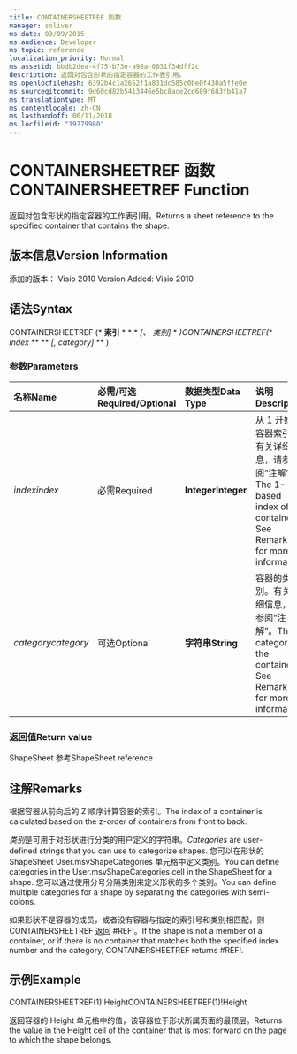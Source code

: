 ```yaml
---
title: CONTAINERSHEETREF 函数
manager: soliver
ms.date: 03/09/2015
ms.audience: Developer
ms.topic: reference
localization_priority: Normal
ms.assetid: bbdb2dea-4f75-b73e-a98a-0031f34dff2c
description: 返回对包含形状的指定容器的工作表引用。
ms.openlocfilehash: 6392b4c1a2652f1a831dc585c0be0f430a5ffe0e
ms.sourcegitcommit: 9d60cd82b5413446e5bc8ace2cd689f683fb41a7
ms.translationtype: MT
ms.contentlocale: zh-CN
ms.lasthandoff: 06/11/2018
ms.locfileid: "19779980"
---
```

# <a name="containersheetref-function"></a><span data-ttu-id="2a7d7-103">CONTAINERSHEETREF 函数</span><span class="sxs-lookup"><span data-stu-id="2a7d7-103">CONTAINERSHEETREF Function</span></span>

<span data-ttu-id="2a7d7-104">返回对包含形状的指定容器的工作表引用。</span><span class="sxs-lookup"><span data-stu-id="2a7d7-104">Returns a sheet reference to the specified container that contains the shape.</span></span>
  
## <a name="version-information"></a><span data-ttu-id="2a7d7-105">版本信息</span><span class="sxs-lookup"><span data-stu-id="2a7d7-105">Version Information</span></span>

<span data-ttu-id="2a7d7-106">添加的版本： Visio 2010
</span><span class="sxs-lookup"><span data-stu-id="2a7d7-106">Version Added: Visio 2010</span></span> 
  
## <a name="syntax"></a><span data-ttu-id="2a7d7-107">语法</span><span class="sxs-lookup"><span data-stu-id="2a7d7-107">Syntax</span></span>

<span data-ttu-id="2a7d7-108">CONTAINERSHEETREF (* **索引** * * * *[、 类别]* * *)</span><span class="sxs-lookup"><span data-stu-id="2a7d7-108">CONTAINERSHEETREF(** *index* ** ** *[, category]* ** )</span></span> 
  
### <a name="parameters"></a><span data-ttu-id="2a7d7-109">参数</span><span class="sxs-lookup"><span data-stu-id="2a7d7-109">Parameters</span></span>

|<span data-ttu-id="2a7d7-110">**名称**</span><span class="sxs-lookup"><span data-stu-id="2a7d7-110">**Name**</span></span>|<span data-ttu-id="2a7d7-111">**必需/可选**</span><span class="sxs-lookup"><span data-stu-id="2a7d7-111">**Required/Optional**</span></span>|<span data-ttu-id="2a7d7-112">**数据类型**</span><span class="sxs-lookup"><span data-stu-id="2a7d7-112">**Data Type**</span></span>|<span data-ttu-id="2a7d7-113">**说明**</span><span class="sxs-lookup"><span data-stu-id="2a7d7-113">**Description**</span></span>|
|:-----|:-----|:-----|:-----|
| <span data-ttu-id="2a7d7-114">_index_</span><span class="sxs-lookup"><span data-stu-id="2a7d7-114">_index_</span></span> <br/> |<span data-ttu-id="2a7d7-115">必需</span><span class="sxs-lookup"><span data-stu-id="2a7d7-115">Required</span></span>  <br/> |<span data-ttu-id="2a7d7-116">**Integer**</span><span class="sxs-lookup"><span data-stu-id="2a7d7-116">**Integer**</span></span> <br/> |<span data-ttu-id="2a7d7-p101">从 1 开始的容器索引。有关详细信息，请参阅“注解”。</span><span class="sxs-lookup"><span data-stu-id="2a7d7-p101">The 1-based index of the container. See Remarks for more information.</span></span>  <br/> |
| <span data-ttu-id="2a7d7-119">_category_</span><span class="sxs-lookup"><span data-stu-id="2a7d7-119">_category_</span></span> <br/> |<span data-ttu-id="2a7d7-120">可选</span><span class="sxs-lookup"><span data-stu-id="2a7d7-120">Optional</span></span>  <br/> |<span data-ttu-id="2a7d7-121">**字符串**</span><span class="sxs-lookup"><span data-stu-id="2a7d7-121">**String**</span></span> <br/> |<span data-ttu-id="2a7d7-p102">容器的类别。有关详细信息，请参阅“注解”。</span><span class="sxs-lookup"><span data-stu-id="2a7d7-p102">The category of the container. See Remarks for more information.</span></span>  <br/> |
   
### <a name="return-value"></a><span data-ttu-id="2a7d7-124">返回值</span><span class="sxs-lookup"><span data-stu-id="2a7d7-124">Return value</span></span>

<span data-ttu-id="2a7d7-125">ShapeSheet 参考</span><span class="sxs-lookup"><span data-stu-id="2a7d7-125">ShapeSheet reference</span></span>
  
## <a name="remarks"></a><span data-ttu-id="2a7d7-126">注解</span><span class="sxs-lookup"><span data-stu-id="2a7d7-126">Remarks</span></span>

<span data-ttu-id="2a7d7-127">根据容器从前向后的 Z 顺序计算容器的索引。</span><span class="sxs-lookup"><span data-stu-id="2a7d7-127">The index of a container is calculated based on the z-order of containers from front to back.</span></span>
  
 <span data-ttu-id="2a7d7-128">*类别*是可用于对形状进行分类的用户定义的字符串。</span><span class="sxs-lookup"><span data-stu-id="2a7d7-128">*Categories*  are user-defined strings that you can use to categorize shapes.</span></span> <span data-ttu-id="2a7d7-129">您可以在形状的 ShapeSheet User.msvShapeCategories 单元格中定义类别。</span><span class="sxs-lookup"><span data-stu-id="2a7d7-129">You can define categories in the User.msvShapeCategories cell in the ShapeSheet for a shape.</span></span> <span data-ttu-id="2a7d7-130">您可以通过使用分号分隔类别来定义形状的多个类别。</span><span class="sxs-lookup"><span data-stu-id="2a7d7-130">You can define multiple categories for a shape by separating the categories with semi-colons.</span></span> 
  
<span data-ttu-id="2a7d7-131">如果形状不是容器的成员，或者没有容器与指定的索引号和类别相匹配，则 CONTAINERSHEETREF 返回 #REF!。</span><span class="sxs-lookup"><span data-stu-id="2a7d7-131">If the shape is not a member of a container, or if there is no container that matches both the specified index number and the category, CONTAINERSHEETREF returns #REF!.</span></span>
  
## <a name="example"></a><span data-ttu-id="2a7d7-132">示例</span><span class="sxs-lookup"><span data-stu-id="2a7d7-132">Example</span></span>

<span data-ttu-id="2a7d7-133">CONTAINERSHEETREF(1)!Height</span><span class="sxs-lookup"><span data-stu-id="2a7d7-133">CONTAINERSHEETREF(1)!Height</span></span> 
  
<span data-ttu-id="2a7d7-134">返回容器的 Height 单元格中的值，该容器位于形状所属页面的最顶层。</span><span class="sxs-lookup"><span data-stu-id="2a7d7-134">Returns the value in the Height cell of the container that is most forward on the page to which the shape belongs.</span></span> 
  

